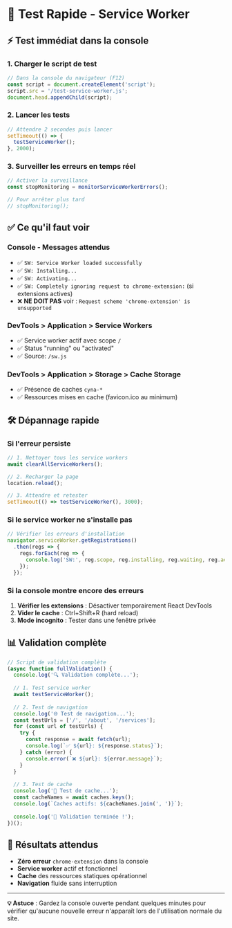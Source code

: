 # 🧪 Test Rapide - Service Worker

## ⚡ Test immédiat dans la console

### 1. Charger le script de test
```javascript
// Dans la console du navigateur (F12)
const script = document.createElement('script');
script.src = '/test-service-worker.js';
document.head.appendChild(script);
```

### 2. Lancer les tests
```javascript
// Attendre 2 secondes puis lancer
setTimeout(() => {
  testServiceWorker();
}, 2000);
```

### 3. Surveiller les erreurs en temps réel
```javascript
// Activer la surveillance
const stopMonitoring = monitorServiceWorkerErrors();

// Pour arrêter plus tard
// stopMonitoring();
```

## ✅ Ce qu'il faut voir

### Console - Messages attendus
- ✅ `SW: Service Worker loaded successfully`
- ✅ `SW: Installing...` 
- ✅ `SW: Activating...`
- ✅ `SW: Completely ignoring request to chrome-extension:` (si extensions actives)
- ❌ **NE DOIT PAS** voir : `Request scheme 'chrome-extension' is unsupported`

### DevTools > Application > Service Workers
- ✅ Service worker actif avec scope `/`
- ✅ Status "running" ou "activated"
- ✅ Source: `/sw.js`

### DevTools > Application > Storage > Cache Storage
- ✅ Présence de caches `cyna-*`
- ✅ Ressources mises en cache (favicon.ico au minimum)

## 🛠️ Dépannage rapide

### Si l'erreur persiste
```javascript
// 1. Nettoyer tous les service workers
await clearAllServiceWorkers();

// 2. Recharger la page
location.reload();

// 3. Attendre et retester
setTimeout(() => testServiceWorker(), 3000);
```

### Si le service worker ne s'installe pas
```javascript
// Vérifier les erreurs d'installation
navigator.serviceWorker.getRegistrations()
  .then(regs => {
    regs.forEach(reg => {
      console.log('SW:', reg.scope, reg.installing, reg.waiting, reg.active);
    });
  });
```

### Si la console montre encore des erreurs
1. **Vérifier les extensions** : Désactiver temporairement React DevTools
2. **Vider le cache** : Ctrl+Shift+R (hard reload)
3. **Mode incognito** : Tester dans une fenêtre privée

## 📊 Validation complète

```javascript
// Script de validation complète
(async function fullValidation() {
  console.log('🔍 Validation complète...');
  
  // 1. Test service worker
  await testServiceWorker();
  
  // 2. Test de navigation
  console.log('🌐 Test de navigation...');
  const testUrls = ['/', '/about', '/services'];
  for (const url of testUrls) {
    try {
      const response = await fetch(url);
      console.log(`✅ ${url}: ${response.status}`);
    } catch (error) {
      console.error(`❌ ${url}: ${error.message}`);
    }
  }
  
  // 3. Test de cache
  console.log('💾 Test de cache...');
  const cacheNames = await caches.keys();
  console.log(`Caches actifs: ${cacheNames.join(', ')}`);
  
  console.log('🎉 Validation terminée !');
})();
```

## 🚀 Résultats attendus

- **Zéro erreur** `chrome-extension` dans la console
- **Service worker** actif et fonctionnel
- **Cache** des ressources statiques opérationnel
- **Navigation** fluide sans interruption

---

**💡 Astuce** : Gardez la console ouverte pendant quelques minutes pour vérifier qu'aucune nouvelle erreur n'apparaît lors de l'utilisation normale du site.
